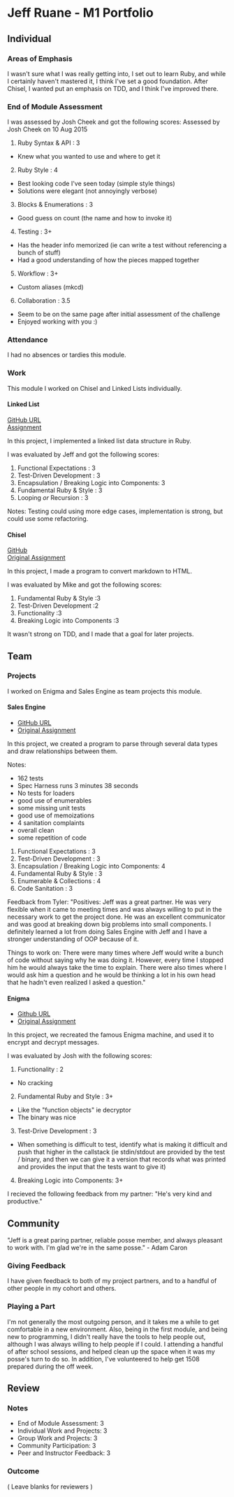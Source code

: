 # Jeff Ruane - M1 Portfolio

## Individual

### Areas of Emphasis

I wasn't sure what I was really getting into, I set out to learn Ruby, and while I certainly haven't mastered
it, I think I've set a good foundation. After Chisel, I wanted put an emphasis on TDD, and I think I've improved
there.

### End of Module Assessment

I was assessed by Josh Cheek and got the following scores:
Assessed by Josh Cheek on 10 Aug 2015

1. Ruby Syntax & API     : 3

  * Knew what you wanted to use and where to get it

2. Ruby Style            : 4

  * Best looking code I've seen today (simple style things)
  * Solutions were elegant (not annoyingly verbose)

3. Blocks & Enumerations : 3

  * Good guess on count (the name and how to invoke it)

4. Testing               : 3+

  * Has the header info memorized (ie can write a test without referencing a bunch of stuff)
  * Had a good understanding of how the pieces mapped together

5. Workflow              : 3+

  * Custom aliases (mkcd)

6. Collaboration         : 3.5

  * Seem to be on the same page after initial assessment of the challenge
  * Enjoyed working with you :)

### Attendance

I had no absences or tardies this module.

### Work

This module I worked on Chisel and Linked Lists individually.

#### Linked List

[GitHub URL](https://github.com/jbrr/linked_list)  
[Assignment](https://github.com/turingschool/challenges/blob/master/linked_lists.markdown)

In this project, I implemented a linked list data structure in Ruby.

I was evaluated by Jeff and got the following scores:

1. Functional Expectations                       : 3
2. Test-Driven Development                       : 3
3. Encapsulation / Breaking Logic into Components: 3
4. Fundamental Ruby & Style                      : 3
5. Looping *or* Recursion                        : 3

Notes: Testing could using more edge cases, implementation is strong, but could use some refactoring.

#### Chisel

[GitHub ](https://github.com/jbrr/chisel)  
[Original Assignment](https://github.com/JumpstartLab/curriculum/blob/master/source/projects/chisel.markdown)

In this project, I made a program to convert markdown to HTML.

I was evaluated by Mike and got the following scores:

1. Fundamental Ruby & Style       :3
2. Test-Driven Development        :2
3. Functionality                  :3
4. Breaking Logic into Components :3

It wasn't strong on TDD, and I made that a goal for later projects.

## Team

### Projects

I worked on Enigma and Sales Engine as team projects this module.

#### Sales Engine

* [GitHub URL](https://github.com/tjkomor/sales_engine)
* [Original Assignment](https://github.com/turingschool/curriculum/blob/master/source/projects/sales_engine.markdown)

In this project, we created a program to parse through several data types and draw relationships between them.

Notes:

* 162 tests
* Spec Harness runs 3 minutes 38 seconds
* No tests for loaders
* good use of enumerables
* some missing unit tests
* good use of memoizations
* 4 sanitation complaints
* overall clean
* some repetition of code


1. Functional Expectations                       : 3
2. Test-Driven Development                       : 3
3. Encapsulation / Breaking Logic into Components: 4
4. Fundamental Ruby & Style                      : 3
5. Enumerable & Collections                      : 4
6. Code Sanitation                               : 3

Feedback from Tyler:
"Positives: Jeff was a great partner. He was very flexible when it came to meeting times and was always willing to put in the necessary work to get the project done. He was an excellent communicator and was good at breaking down big problems into small components. I definitely learned a lot from doing Sales Engine with Jeff and I have a stronger understanding of OOP because of it.

Things to work on: There were many times where Jeff would write a bunch of code without saying why he was doing it. However, every time I stopped him he would always take the time to explain. There were also times where I would ask him a question and he would be thinking a lot in his own head that he hadn't even realized I asked a question."

#### Enigma
* [Github URL](https://github.com/Unsafepond/Enigma-new)
* [Original Assignment](https://github.com/turingschool/curriculum/blob/master/source/projects/enigma.markdown)

In this project, we recreated the famous Enigma machine, and used it to encrypt and decrypt messages.

I was evaluated by Josh with the following scores:

1. Functionality                 : 2
  * No cracking
2. Fundamental Ruby and Style    : 3+
  * Like the "function objects" ie decryptor
  * The binary was nice
3. Test-Drive Development        : 3
  * When something is difficult to test, identify what is making it difficult and push that higher in the callstack (ie stdin/stdout are provided by the test / binary, and then we can give it a version that records what was printed and provides the input that the tests want to give it)
4. Breaking Logic into Components: 3+

I recieved the following feedback from my partner: "He's very kind and productive."

## Community

"Jeff is a great paring partner, reliable posse member, and always pleasant to work with. I'm glad we're in the same posse." - Adam Caron

### Giving Feedback

I have given feedback to both of my project partners, and to a handful of other people in my cohort and others.

### Playing a Part

I'm not generally the most outgoing person, and it takes me a while to get comfortable in a new environment. Also,
being in the first module, and being new to programming, I didn't really have the tools to help people out, although
I was always willing to help people if I could. I attending a handful of after school sessions, and helped clean up the
space when it was my posse's turn to do so. In addition, I've volunteered to help get 1508 prepared during the off week.

## Review

### Notes

* End of Module Assessment: 3
* Individual Work and Projects: 3
* Group Work and Projects: 3
* Community Participation: 3
* Peer and Instructor Feedback: 3

### Outcome

( Leave blanks for reviewers )
